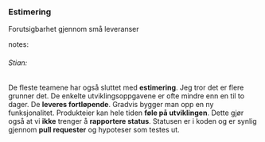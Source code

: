 ### Estimering

Forutsigbarhet gjennom små leveranser

notes:
###### Stian:

De fleste teamene har også sluttet med **estimering**. Jeg tror det er flere grunner det. De enkelte utviklingsoppgavene er ofte mindre enn en til to dager. De **leveres fortløpende**. Gradvis bygger man opp en ny funksjonalitet. Produkteier kan hele tiden **føle på utviklingen**. Dette gjør også at vi **ikke** trenger å **rapportere status**. Statusen er i koden og er synlig gjennom **pull requester** og hypoteser som testes ut. 
